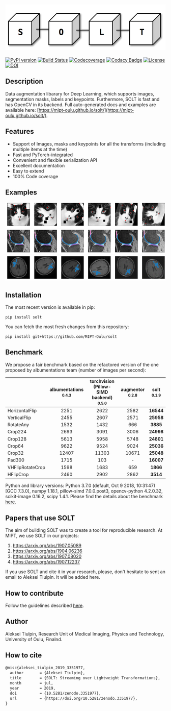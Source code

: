 ![slide](doc/source/_static/logo.png)
--------------------------------------------------------------------------------
[![PyPI version](https://badge.fury.io/py/solt.svg)](https://badge.fury.io/py/solt)
[![Build Status](https://travis-ci.org/MIPT-Oulu/solt.svg?branch=master)](https://travis-ci.org/MIPT-Oulu/solt)
[![Codecoverage](https://codecov.io/gh/MIPT-Oulu/solt/branch/master/graph/badge.svg)](https://codecov.io/gh/MIPT-Oulu/solt)
[![Codacy Badge](https://api.codacy.com/project/badge/Grade/80bb13f72fe645b29ded3d6cabaacf15)](https://www.codacy.com/app/lext/solt?utm_source=github.com&amp;utm_medium=referral&amp;utm_content=MIPT-Oulu/solt&amp;utm_campaign=Badge_Grade)
[![License](http://img.shields.io/badge/license-MIT-brightgreen.svg?style=flat)](LICENSE.md)
[![DOI](https://zenodo.org/badge/143310844.svg)](https://zenodo.org/badge/latestdoi/143310844)

## Description
Data augmentation libarary for Deep Learning, which supports images, segmentation masks, labels and keypoints. 
Furthermore, SOLT is fast and has OpenCV in its backend. 
Full auto-generated docs and 
examples are available here: [https://mipt-oulu.github.io/solt/](https://mipt-oulu.github.io/solt/).

## Features

- Support of Images, masks and keypoints for all the transforms (including multiple items at the time)
- Fast and PyTorch-integrated
- Convenient and flexible serialization API
- Excellent documentation
- Easy to extend
- 100% Code coverage

## Examples
![Cats](examples/results/cats.png)
![Knee MRI](examples/results/knee_mri.png)
![Brain MRI](examples/results/brain_mri.png)

## Installation
The most recent version is available in pip:
```
pip install solt
```
You can fetch the most fresh changes from this repository:
```
pip install git+https://github.com/MIPT-Oulu/solt
```

## Benchmark

We propose a fair benchmark based on the refactored version of the one proposed by albumentations 
team (number of images per second):

|                |albumentations<br><small>0.4.3</small>|torchvision (Pillow-SIMD backend)<br><small>0.5.0</small>|augmentor<br><small>0.2.8</small>|solt<br><small>0.1.9</small>|
|----------------|:------------------------------------:|:-------------------------------------------------------:|:-------------------------------:|:--------------------------:|
|HorizontalFlip  |                 2251                 |                          2622                           |              2582               |         **16544**          |
|VerticalFlip    |                 2455                 |                          2607                           |              2571               |         **25958**          |
|RotateAny       |                 1532                 |                          1432                           |               666               |          **3885**          |
|Crop224         |                 2693                 |                          3091                           |              3006               |         **24998**          |
|Crop128         |                 5613                 |                          5958                           |              5748               |         **24801**          |
|Crop64          |                 9622                 |                          9524                           |              9024               |         **25036**          |
|Crop32          |                12407                 |                          11303                          |              10671              |         **25048**          |
|Pad300          |                 1715                 |                           103                           |                -                |         **16007**          |
|VHFlipRotateCrop|                 1598                 |                          1683                           |               659               |          **1866**          |
|HFlipCrop       |                 2460                 |                          2902                           |              2862               |          **3514**          |

Python and library versions: Python 3.7.0 (default, Oct  9 2018, 10:31:47) [GCC 7.3.0], numpy 1.18.1, pillow-simd 7.0.0.post3, opencv-python 4.2.0.32, scikit-image 0.16.2, scipy 1.4.1.
Please find the details about the benchmark [here](BENCHMARK.md).

## Papers that use SOLT
The aim of building SOLT was to create a tool for reproducible research. At MIPT, we use SOLT in our projects:

1. https://arxiv.org/abs/1907.05089
2. https://arxiv.org/abs/1904.06236
3. https://arxiv.org/abs/1907.08020
4. https://arxiv.org/abs/1907.12237

If you use SOLT and cite it in your research, please, don't hesitate to sent an email to Aleksei Tiulpin. It will be added here.

## How to contribute
Follow the guidelines described [here](CONTRIBUTING.md). 

## Author
Aleksei Tiulpin, 
Research Unit of Medical Imaging, 
Physics and Technology, 
University of Oulu, Finalnd.

## How to cite
```
@misc{aleksei_tiulpin_2019_3351977,
  author       = {Aleksei Tiulpin},
  title        = {SOLT: Streaming over Lightweight Transformations},
  month        = jul,
  year         = 2019,
  doi          = {10.5281/zenodo.3351977},
  url          = {https://doi.org/10.5281/zenodo.3351977},
}
```
